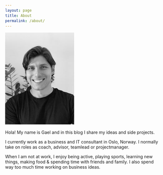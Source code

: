 ```yaml
---
layout: page
title: About
permalink: /about/
---
```


![](/assets/IMG_2705%20copy.jpg)

Hola! My name is Gael and in this blog I share my ideas and side projects.

I currently work as a business and IT consultant in Oslo, Norway. I normally take on roles as coach, advisor, teamlead or projectmanager.

When I am not at work, I enjoy being active, playing sports, learning new things, making food & spending time with friends and family. I also spend way too much time working on business ideas.

<!---
## What you will find in this blog

My work and side projects are for the most part related to one or more of my passions:

* **People:** Health & happiness. Solving problems that matter.
* **Technology:** Understand and take advantage of todays technology and learning the potential of future technologies in order to solve present and future problems.
* **Innovation:** Find solutions to real problems. From idea to impact to scale.

In this blog I will share what I learn through my work and my sideprojects.

Most of the time I will write about about my topics of interest outside of work: Innovation, digital products and services, software development (Web & app development), web3 (crypto, nft, metaverse), personal development, happiness, health, wealth, communication.

Occasionaly I will write about work: Organizational performance (Organizations exist to solve problems for users through products and services) How can organizations solve the right problems faster and deliver more value to their users or customers?, Leadership, Organizational health, Having happy employees that solve real problems = happy customers, Agility as a way to increase organizational health & performance, DevOps and autonomous teams, Working remotely, Remote and hybrid teams.


## A little about my past:

* 1990: Born in Vigo, Spain.
* Age 12: Moved to France where I learned french and got my middle school diploma.
* Age 14: Moved to Norway where I attended highschool and played semi professional football.
* Age 19: Moved to the US to study business & entrepreneurship and play college football. (My dream was to become a professional footballer but as with many others, luck wasn't on my side. My football career ended my senior year of college but I got a bachelor of science in business leadership and management as well as two minors in entrepreneurship and social entrepreneurship.)
* Age 23: I moved back to Norway to find a job and be close to family.
* Age 24: I moved to the US to be with my ex-girlfriend and to try luck in the startup world.
* Age 25: Moved back to Norway
* Age 25-27: Got my Master of Science in Information Systems while working part time at my former football club.
* Age 28: Started working as a business and IT consultant in Oslo, Norway
* Age 31: Work as consultant. Started GaelRivera.com & ActivePass(stay tuned)


--->
